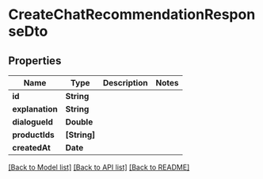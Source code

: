 # CreateChatRecommendationResponseDto

## Properties
Name | Type | Description | Notes
------------ | ------------- | ------------- | -------------
**id** | **String** |  | 
**explanation** | **String** |  | 
**dialogueId** | **Double** |  | 
**productIds** | **[String]** |  | 
**createdAt** | **Date** |  | 

[[Back to Model list]](../README.md#documentation-for-models) [[Back to API list]](../README.md#documentation-for-api-endpoints) [[Back to README]](../README.md)


